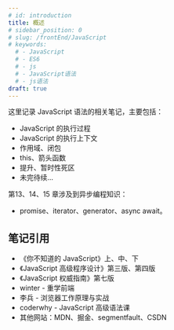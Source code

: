 ```yaml
---
# id: introduction
title: 概述
# sidebar_position: 0
# slug: /frontEnd/JavaScript
# keywords:
  # - JavaScript
  # - ES6
  # - js
  # - JavaScript语法
  # - js语法
draft: true
---
```


<!-- 暂时注释掉，因为需要用 总结 做第一个页面 -->
<!-- ---
id: introduction
title: 概述
sidebar_position: 0
slug: /frontEnd/JavaScript
keywords:
  - JavaScript
  - ES6
  - js
  - JavaScript语法
  - js语法
draft: true
--- -->

这里记录 JavaScript 语法的相关笔记，主要包括：
- JavaScript 的执行过程
- JavaScript 的执行上下文
- 作用域、闭包
- this、箭头函数
- 提升、暂时性死区
- 未完待续...



第13、14、15 章涉及到异步编程知识：

- promise、iterator、generator、async await。



## 笔记引用

- 《你不知道的 JavaScript》上、中、下
- 《JavaScript 高级程序设计》第三版、第四版
- 《JavaScript 权威指南》第七版
- winter - 重学前端
- 李兵 - 浏览器工作原理与实战
- coderwhy - JavaScript 高级语法课
- 其他网站：MDN、掘金、segmentfault、CSDN
